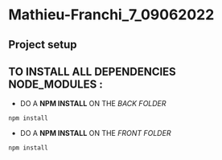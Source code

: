 # Mathieu-Franchi_7_09062022 
## Project setup
## TO INSTALL ALL DEPENDENCIES NODE_MODULES :

+ DO A **NPM INSTALL** ON THE *BACK FOLDER*
 ```
npm install
```
+ DO A **NPM INSTALL** ON THE *FRONT FOLDER*
```
npm install
```

